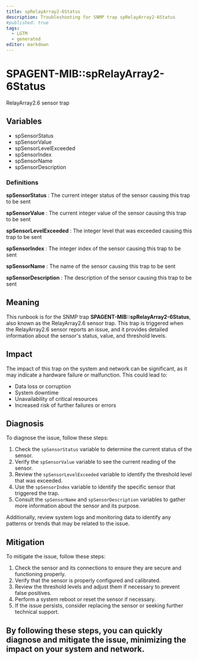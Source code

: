 ```yaml
---
title: spRelayArray2-6Status
description: Troubleshooting for SNMP trap spRelayArray2-6Status
#published: true
tags:
  - LGTM
  - generated
editor: markdown
---
```


# SPAGENT-MIB::spRelayArray2-6Status 

RelayArray2.6 sensor trap 


## Variables


  - spSensorStatus
  - spSensorValue
  - spSensorLevelExceeded
  - spSensorIndex
  - spSensorName
  - spSensorDescription 

### Definitions 


**spSensorStatus** 
: The current integer status of the sensor causing this trap to be sent 

**spSensorValue** 
: The current integer value of the sensor causing this trap to be sent 

**spSensorLevelExceeded** 
: The integer level that was exceeded causing this trap to be sent 

**spSensorIndex** 
: The integer index of the sensor causing this trap to be sent 

**spSensorName** 
: The name of the sensor causing this trap to be sent 

**spSensorDescription** 
: The description of the sensor causing this trap to be sent 


## Meaning

This runbook is for the SNMP trap **SPAGENT-MIB::spRelayArray2-6Status**, also known as the RelayArray2.6 sensor trap. This trap is triggered when the RelayArray2.6 sensor reports an issue, and it provides detailed information about the sensor's status, value, and threshold levels.

## Impact

The impact of this trap on the system and network can be significant, as it may indicate a hardware failure or malfunction. This could lead to:

* Data loss or corruption
* System downtime
* Unavailability of critical resources
* Increased risk of further failures or errors

## Diagnosis

To diagnose the issue, follow these steps:

1. Check the `spSensorStatus` variable to determine the current status of the sensor.
2. Verify the `spSensorValue` variable to see the current reading of the sensor.
3. Review the `spSensorLevelExceeded` variable to identify the threshold level that was exceeded.
4. Use the `spSensorIndex` variable to identify the specific sensor that triggered the trap.
5. Consult the `spSensorName` and `spSensorDescription` variables to gather more information about the sensor and its purpose.

Additionally, review system logs and monitoring data to identify any patterns or trends that may be related to the issue.

## Mitigation

To mitigate the issue, follow these steps:

1. Check the sensor and its connections to ensure they are secure and functioning properly.
2. Verify that the sensor is properly configured and calibrated.
3. Review the threshold levels and adjust them if necessary to prevent false positives.
4. Perform a system reboot or reset the sensor if necessary.
5. If the issue persists, consider replacing the sensor or seeking further technical support.

By following these steps, you can quickly diagnose and mitigate the issue, minimizing the impact on your system and network.
---





